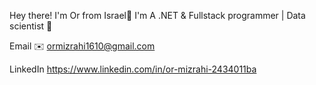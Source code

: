 Hey there! I'm Or from Israel👋 
I'm A .NET & Fullstack programmer | Data scientist  🐙

Email ✉️
ormizrahi1610@gmail.com
 
LinkedIn 
https://www.linkedin.com/in/or-mizrahi-2434011ba
